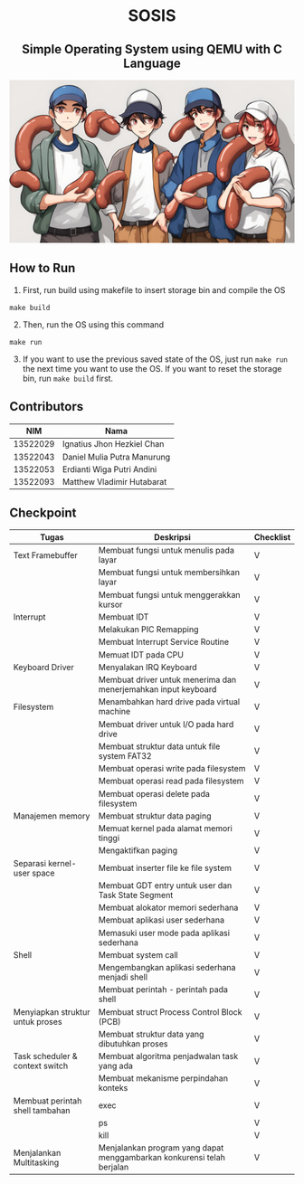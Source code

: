 <h1 align="middle"> SOSIS</h1>  
<h2 align="middle"> Simple Operating System using QEMU with C Language </h1>

<img src="image.jpg">

## How to Run
1. First, run build using makefile to insert storage bin and compile the OS  
```
make build
```
2. Then, run the OS using this command  
```
make run
```
3. If you want to use the previous saved state of the OS, just run `make run` the next time you want to use the OS. If you want to reset the storage bin, run `make build` first.

                                        
## Contributors
|   NIM    |                  Nama                  |
| -------- | -------------------------------------- |
| 13522029 |       Ignatius Jhon Hezkiel Chan       |
| 13522043 |       Daniel Mulia Putra Manurung      |
| 13522053 |       Erdianti Wiga Putri Andini       |
| 13522093 |       Matthew Vladimir Hutabarat       |

## Checkpoint
| Tugas                            | Deskripsi                                                                             | Checklist |
| -------------------------------- | ------------------------------------------------------------------------------------- | --------- |
| Text Framebuffer                 | Membuat fungsi untuk menulis pada layar                                               |     V     |
|                                  | Membuat fungsi untuk membersihkan layar                                               |     V     |
|                                  | Membuat fungsi untuk menggerakkan kursor                                              |     V     |
| Interrupt                        | Membuat IDT                                                                           |     V     |
|                                  | Melakukan PIC Remapping                                                               |     V     |
|                                  | Membuat Interrupt Service Routine                                                     |     V     |
|                                  | Memuat IDT pada CPU                                                                   |     V     |
| Keyboard Driver                  | Menyalakan IRQ Keyboard                                                               |     V     |
|                                  | Membuat driver untuk menerima dan menerjemahkan input keyboard                        |     V     |
| Filesystem                       | Menambahkan hard drive pada virtual machine                                           |     V     |
|                                  | Membuat driver untuk I/O pada hard drive                                              |     V     |
|                                  | Membuat struktur data untuk file system FAT32                                         |     V     |
|                                  | Membuat operasi write pada filesystem                                                 |     V     |
|                                  | Membuat operasi read pada filesystem                                                  |     V     |
|                                  | Membuat operasi delete pada filesystem                                                |     V     |
| Manajemen memory                 | Membuat struktur data paging                                                          |     V     |
|                                  | Memuat kernel pada alamat memori tinggi                                               |     V     |
|                                  | Mengaktifkan paging                                                                   |     V     |
| Separasi kernel-user space       | Membuat inserter file ke file system                                                  |     V     |
|                                  | Membuat GDT entry untuk user dan Task State Segment                                   |     V     |
|                                  | Membuat alokator memori sederhana                                                     |     V     |     
|                                  | Membuat aplikasi user sederhana                                                       |     V     | 
|                                  | Memasuki user mode pada aplikasi sederhana                                            |     V     |  
| Shell                            | Membuat system call                                                                   |     V     |
|                                  | Mengembangkan aplikasi sederhana menjadi shell                                        |     V     |
|                                  | Membuat perintah - perintah pada shell                                                |     V     |
| Menyiapkan struktur untuk proses | Membuat struct Process Control Block (PCB)                                            |     V     |
|                                  | Membuat struktur data yang dibutuhkan proses                                          |     V     |
| Task scheduler & context switch  | Membuat algoritma penjadwalan task yang ada                                           |     V     |
|                                  | Membuat mekanisme perpindahan konteks                                                 |     V     |
| Membuat perintah shell tambahan  | exec                                                                                  |     V     |
|                                  | ps                                                                                    |     V     |
|                                  | kill                                                                                  |     V     |
| Menjalankan Multitasking         |Menjalankan program yang dapat menggambarkan konkurensi telah berjalan                 |     V     |
